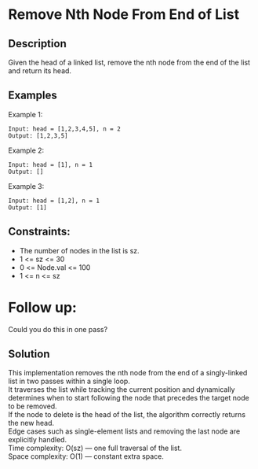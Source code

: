 # Remove Nth Node From End of List

## Description
Given the head of a linked list, remove the nth node from the end of the list and return its head.

## Examples
Example 1:
~~~
Input: head = [1,2,3,4,5], n = 2
Output: [1,2,3,5]
~~~

Example 2:
~~~
Input: head = [1], n = 1
Output: []
~~~

Example 3:
~~~
Input: head = [1,2], n = 1
Output: [1]
~~~

## Constraints:
- The number of nodes in the list is sz.
- 1 <= sz <= 30
- 0 <= Node.val <= 100
- 1 <= n <= sz

# Follow up:   
Could you do this in one pass?

## Solution   
This implementation removes the nth node from the end of a singly-linked list in two passes within a single loop.   
It traverses the list while tracking the current position and dynamically determines when to start following the node that precedes the target node to be removed.   
If the node to delete is the head of the list, the algorithm correctly returns the new head.   
Edge cases such as single-element lists and removing the last node are explicitly handled.   
Time complexity: O(sz) — one full traversal of the list.   
Space complexity: O(1) — constant extra space.   
